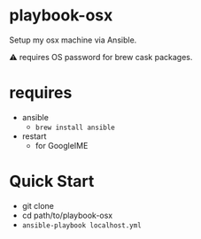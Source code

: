 # playbook-osx
Setup my osx machine via Ansible.

:warning: requires OS password for brew cask packages.

# requires
- ansible
  - `brew install ansible`
- restart
  - for GoogleIME

# Quick Start
- git clone
- cd path/to/playbook-osx
- `ansible-playbook localhost.yml`
